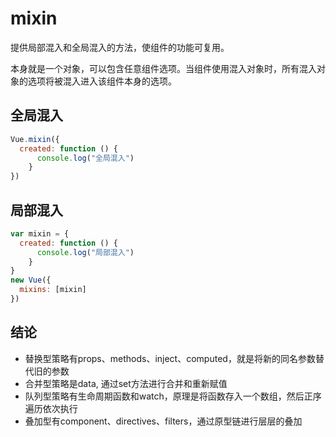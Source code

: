 # mixin

提供局部混入和全局混入的方法，使组件的功能可复用。

本身就是一个对象，可以包含任意组件选项。当组件使用混入对象时，所有混入对象的选项将被混入进入该组件本身的选项。

## 全局混入

```js
Vue.mixin({
  created: function () {
      console.log("全局混入")
    }
})
```

## 局部混入

```js
var mixin = {
  created: function () {
      console.log("局部混入")
    }
}
new Vue({
  mixins: [mixin]
})
```

## 结论

- 替换型策略有props、methods、inject、computed，就是将新的同名参数替代旧的参数
- 合并型策略是data, 通过set方法进行合并和重新赋值
- 队列型策略有生命周期函数和watch，原理是将函数存入一个数组，然后正序遍历依次执行
- 叠加型有component、directives、filters，通过原型链进行层层的叠加